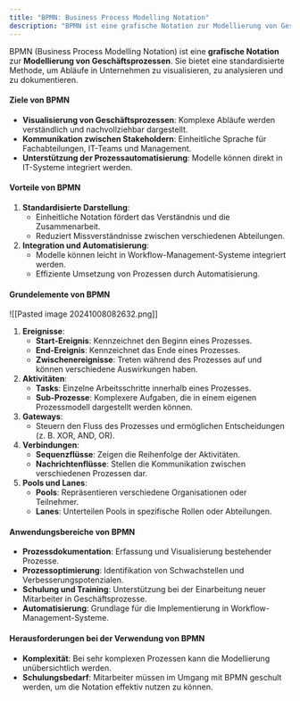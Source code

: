 ```yaml
---
title: "BPMN: Business Process Modelling Notation"
description: "BPMN ist eine grafische Notation zur Modellierung von Geschäftsprozessen, die Abläufe visualisiert und analysiert. Grundelemente sind Ereignisse, Aktivitäten, Gateways und Verbindungen. Sie unterstützt Prozessoptimierung und Automatisierung. Herausforderungen sind Komplexität und Schulungsbedarf."
---
```


BPMN (Business Process Modelling Notation) ist eine **grafische Notation** zur **Modellierung von Geschäftsprozessen**. Sie bietet eine standardisierte Methode, um Abläufe in Unternehmen zu visualisieren, zu analysieren und zu dokumentieren.

#### Ziele von BPMN
- **Visualisierung von Geschäftsprozessen**: Komplexe Abläufe werden verständlich und nachvollziehbar dargestellt.
- **Kommunikation zwischen Stakeholdern**: Einheitliche Sprache für Fachabteilungen, IT-Teams und Management.
- **Unterstützung der Prozessautomatisierung**: Modelle können direkt in IT-Systeme integriert werden.

#### Vorteile von BPMN
1. **Standardisierte Darstellung**:
   - Einheitliche Notation fördert das Verständnis und die Zusammenarbeit.
   - Reduziert Missverständnisse zwischen verschiedenen Abteilungen.
2. **Integration und Automatisierung**:
   - Modelle können leicht in Workflow-Management-Systeme integriert werden.
   - Effiziente Umsetzung von Prozessen durch Automatisierung.

#### Grundelemente von BPMN
![[Pasted image 20241008082632.png]]
1. **Ereignisse**:
   - **Start-Ereignis**: Kennzeichnet den Beginn eines Prozesses.
   - **End-Ereignis**: Kennzeichnet das Ende eines Prozesses.
   - **Zwischenereignisse**: Treten während des Prozesses auf und können verschiedene Auswirkungen haben.
2. **Aktivitäten**:
   - **Tasks**: Einzelne Arbeitsschritte innerhalb eines Prozesses.
   - **Sub-Prozesse**: Komplexere Aufgaben, die in einem eigenen Prozessmodell dargestellt werden können.
3. **Gateways**:
   - Steuern den Fluss des Prozesses und ermöglichen Entscheidungen (z. B. XOR, AND, OR).
4. **Verbindungen**:
   - **Sequenzflüsse**: Zeigen die Reihenfolge der Aktivitäten.
   - **Nachrichtenflüsse**: Stellen die Kommunikation zwischen verschiedenen Prozessen dar.
5. **Pools und Lanes**:
   - **Pools**: Repräsentieren verschiedene Organisationen oder Teilnehmer.
   - **Lanes**: Unterteilen Pools in spezifische Rollen oder Abteilungen.

#### Anwendungsbereiche von BPMN
- **Prozessdokumentation**: Erfassung und Visualisierung bestehender Prozesse.
- **Prozessoptimierung**: Identifikation von Schwachstellen und Verbesserungspotenzialen.
- **Schulung und Training**: Unterstützung bei der Einarbeitung neuer Mitarbeiter in Geschäftsprozesse.
- **Automatisierung**: Grundlage für die Implementierung in Workflow-Management-Systeme.

#### Herausforderungen bei der Verwendung von BPMN
- **Komplexität**: Bei sehr komplexen Prozessen kann die Modellierung unübersichtlich werden.
- **Schulungsbedarf**: Mitarbeiter müssen im Umgang mit BPMN geschult werden, um die Notation effektiv nutzen zu können.
